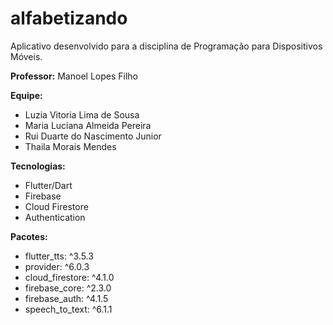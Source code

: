 # alfabetizando

Aplicativo desenvolvido para a disciplina de Programação para Dispositivos Móveis.

**Professor:** Manoel Lopes Filho

**Equipe:**
- Luzia Vitoria Lima de Sousa
- Maria Luciana Almeida Pereira
- Rui Duarte do Nascimento Junior
- Thaila Morais Mendes

**Tecnologias:**
- Flutter/Dart
- Firebase
- Cloud Firestore
- Authentication

**Pacotes:**
- flutter_tts: ^3.5.3
- provider: ^6.0.3
- cloud_firestore: ^4.1.0
- firebase_core: ^2.3.0
- firebase_auth: ^4.1.5
- speech_to_text: ^6.1.1
